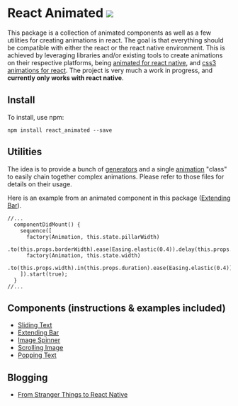# React Animated ![](https://travis-ci.org/Introvertuous/react_animated.svg?branch=master)
This package is a collection of animated components as well as a few utilities for creating animations in react. The goal is that everything should be compatible with either the react or the react native environment. This is achieved by leveraging libraries and/or existing tools to create animations on their respective platforms, being [animated for react native](https://facebook.github.io/react-native/docs/animated.html), and [css3 animations for react](http://www.w3schools.com/css/css3_animations.asp). The project is very much a work in progress, and **currently only works with react native**.

## Install
To install, use npm:
```
npm install react_animated --save
```

## Utilities
The idea is to provide a bunch of [generators](https://github.com/Introvertuous/react_animated/blob/master/src/lib/generators.js) and a single [animation](https://github.com/Introvertuous/react_animated/blob/master/src/lib/animation.js) "class" to easily chain together complex animations. Please refer to those files for details on their usage.

Here is an example from an animated component in this package ([Extending Bar](https://github.com/Introvertuous/react_native_animated/tree/master/src/extending_bar)).
```
//...
  componentDidMount() {
    sequence([
      factory(Animation, this.state.pillarWidth)
        .to(this.props.borderWidth).ease(Easing.elastic(0.4)).delay(this.props.delay),
      factory(Animation, this.state.width)
        .to(this.props.width).in(this.props.duration).ease(Easing.elastic(0.4))
    ]).start(true);
  }
//...
```

## Components (instructions & examples included)
- [Sliding Text](https://github.com/Introvertuous/react_native_animated/tree/master/src/sliding_text)
- [Extending Bar](https://github.com/Introvertuous/react_native_animated/tree/master/src/extending_bar)
- [Image Spinner](https://github.com/Introvertuous/react_native_animated/tree/master/src/image_spinner)
- [Scrolling Image](https://github.com/Introvertuous/react_native_animated/tree/master/src/scrolling_image)
- [Popping Text](https://github.com/Introvertuous/react_native_animated/tree/master/src/popping_text)

## Blogging
- [From Stranger Things to React Native](https://medium.com/@introvertuouso/from-stranger-things-to-react-native-f2434b3773a7)
